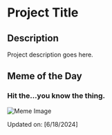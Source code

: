 # Project Title

## Description

Project description goes here.

## Meme of the Day

### Hit the...you know the thing.
![Meme Image](https://i.redd.it/lca9n57dzv6d1.png)

Updated on: [6/18/2024]